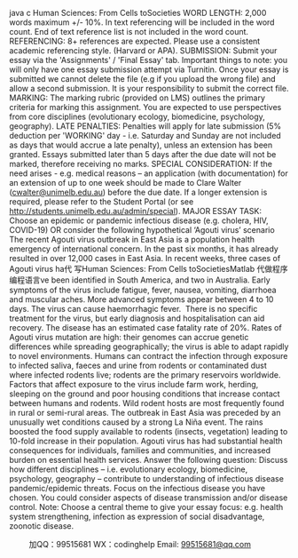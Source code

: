 java c
Human Sciences: From Cells toSocieties
WORD LENGTH: 2,000 words maximum +/- 10%. In text referencing will be included in the word count. End of text reference list is not included in the word count. 
REFERENCING: 8+ references are expected. Please use a consistent academic referencing style. (Harvard or APA). 
SUBMISSION: Submit your essay via the 'Assignments' / 'Final Essay' tab. 
Important things to note: you will only have one essay submission attempt via Turnitin. Once your essay is submitted we cannot delete the file (e.g if you upload the wrong file) and allow a second submission. It is your responsibility to submit the correct file. 
MARKING: The marking rubric (provided on LMS) outlines the primary criteria for marking this assignment. You are expected to use perspectives from core disciplines (evolutionary ecology, biomedicine, psychology, geography). 
LATE PENALTIES: Penalties will apply for late submission (5% deduction per 'WORKING' day - i.e. Saturday and Sunday are not included as days that would accrue a late penalty), unless an extension has been granted. Essays submitted later than 5 days after the due date will not be marked, therefore receiving no marks. 
SPECIAL CONSIDERATION: If the need arises - e.g. medical reasons – an application (with documentation) for an extension of up to one week should be made to Clare Walter (cwalter@unimelb.edu.au) before the due date. If a longer extension is required, please refer to the Student Portal (or see http://students.unimelb.edu.au/admin/special). 
MAJOR ESSAY TASK: 
Choose an epidemic or pandemic infectious disease (e.g. cholera, HIV, COVID-19) OR consider the following hypothetical ‘Agouti virus’ scenario 
The recent Agouti virus outbreak in East Asia is a population health emergency of international concern. In the past six months, it has already resulted in over 12,000 cases in East Asia. In recent weeks, three cases of Agouti virus ha代 写Human Sciences: From Cells toSocietiesMatlab
代做程序编程语言ve been identified in South America, and two in Australia. Early symptoms of the virus include fatigue, fever, nausea, vomiting, diarrhoea and muscular aches. More advanced symptoms appear between 4 to 10 days. The virus can cause haemorrhagic fever.  There is no specific treatment for the virus, but early diagnosis and hospitalisation can aid recovery. The disease has an estimated case fatality rate of 20%. Rates of Agouti virus mutation are high: their genomes can accrue genetic differences while spreading geographically; the virus is able to adapt rapidly to novel environments. Humans can contract the infection through exposure to infected saliva, faeces and urine from rodents or contaminated dust where infected rodents live; rodents are the primary reservoirs worldwide. Factors that affect exposure to the virus include farm work, herding, sleeping on the ground and poor housing conditions that increase contact between humans and rodents. Wild rodent hosts are most frequently found in rural or semi-rural areas. The outbreak in East Asia was preceded by an unusually wet conditions caused by a strong La Niña event. The rains boosted the food supply available to rodents (insects, vegetation) leading to 10-fold increase in their population. Agouti virus has had substantial health consequences for individuals, families and communities, and increased burden on essential health services. 
Answer the following question: 
Discuss how different disciplines – i.e. evolutionary ecology, biomedicine, psychology, geography – contribute to understanding of infectious disease pandemic/epidemic threats. Focus on the infectious disease you have chosen. You could consider aspects of disease transmission and/or disease control. 
Note: Choose a central theme to give your essay focus: e.g. health system strengthening, infection as expression of social disadvantage, zoonotic disease.





         
加QQ：99515681  WX：codinghelp  Email: 99515681@qq.com
